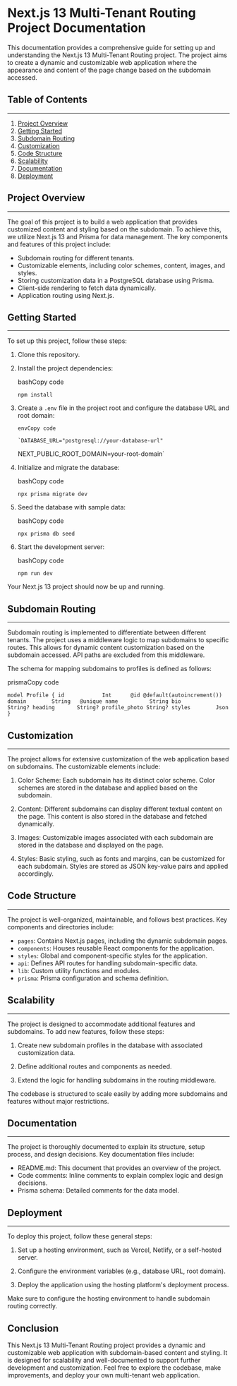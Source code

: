 # Next.js 13 Multi-Tenant Routing Project Documentation

This documentation provides a comprehensive guide for setting up and understanding the Next.js 13 Multi-Tenant Routing project. The project aims to create a dynamic and customizable web application where the appearance and content of the page change based on the subdomain accessed.

## Table of Contents

---

1.  [Project Overview](https://github.com/himanshua790/subdomain-next#project-overview)
2.  [Getting Started](https://github.com/himanshua790/subdomain-next#getting-started)
3.  [Subdomain Routing](https://github.com/himanshua790/subdomain-next#subdomain-routing)
4.  [Customization](https://github.com/himanshua790/subdomain-next#customization)
5.  [Code Structure](https://github.com/himanshua790/subdomain-next#code-structure)
6.  [Scalability](https://github.com/himanshua790/subdomain-next#scalability)
7.  [Documentation](https://github.com/himanshua790/subdomain-next#documentation)
8.  [Deployment](https://github.com/himanshua790/subdomain-next#deployment)

## Project Overview

---

The goal of this project is to build a web application that provides customized content and styling based on the subdomain. To achieve this, we utilize Next.js 13 and Prisma for data management. The key components and features of this project include:

- Subdomain routing for different tenants.
- Customizable elements, including color schemes, content, images, and styles.
- Storing customization data in a PostgreSQL database using Prisma.
- Client-side rendering to fetch data dynamically.
- Application routing using Next.js.

## Getting Started

---

To set up this project, follow these steps:

1.  Clone this repository.

2.  Install the project dependencies:

    bashCopy code

    `npm install`

3.  Create a `.env` file in the project root and configure the database URL and root domain:

        envCopy code

        `DATABASE_URL="postgresql://your-database-url"

    NEXT_PUBLIC_ROOT_DOMAIN=your-root-domain`

4.  Initialize and migrate the database:

    bashCopy code

    `npx prisma migrate dev`

5.  Seed the database with sample data:

    bashCopy code

    `npx prisma db seed`

6.  Start the development server:

    bashCopy code

    `npm run dev`

Your Next.js 13 project should now be up and running.

## Subdomain Routing

---

Subdomain routing is implemented to differentiate between different tenants. The project uses a middleware logic to map subdomains to specific routes. This allows for dynamic content customization based on the subdomain accessed. API paths are excluded from this middleware.

The schema for mapping subdomains to profiles is defined as follows:

prismaCopy code

`model Profile {
  id            Int      @id @default(autoincrement())
  domain        String   @unique
  name          String
  bio           String?
  heading       String?
  profile_photo String?
  styles        Json
}`

## Customization

---

The project allows for extensive customization of the web application based on subdomains. The customizable elements include:

1.  Color Scheme: Each subdomain has its distinct color scheme. Color schemes are stored in the database and applied based on the subdomain.

2.  Content: Different subdomains can display different textual content on the page. This content is also stored in the database and fetched dynamically.

3.  Images: Customizable images associated with each subdomain are stored in the database and displayed on the page.

4.  Styles: Basic styling, such as fonts and margins, can be customized for each subdomain. Styles are stored as JSON key-value pairs and applied accordingly.

## Code Structure

---

The project is well-organized, maintainable, and follows best practices. Key components and directories include:

- `pages`: Contains Next.js pages, including the dynamic subdomain pages.
- `components`: Houses reusable React components for the application.
- `styles`: Global and component-specific styles for the application.
- `api`: Defines API routes for handling subdomain-specific data.
- `lib`: Custom utility functions and modules.
- `prisma`: Prisma configuration and schema definition.

## Scalability

---

The project is designed to accommodate additional features and subdomains. To add new features, follow these steps:

1.  Create new subdomain profiles in the database with associated customization data.

2.  Define additional routes and components as needed.

3.  Extend the logic for handling subdomains in the routing middleware.

The codebase is structured to scale easily by adding more subdomains and features without major restrictions.

## Documentation

---

The project is thoroughly documented to explain its structure, setup process, and design decisions. Key documentation files include:

- README.md: This document that provides an overview of the project.
- Code comments: Inline comments to explain complex logic and design decisions.
- Prisma schema: Detailed comments for the data model.

## Deployment

---

To deploy this project, follow these general steps:

1.  Set up a hosting environment, such as Vercel, Netlify, or a self-hosted server.

2.  Configure the environment variables (e.g., database URL, root domain).

3.  Deploy the application using the hosting platform's deployment process.

Make sure to configure the hosting environment to handle subdomain routing correctly.

## Conclusion

This Next.js 13 Multi-Tenant Routing project provides a dynamic and customizable web application with subdomain-based content and styling. It is designed for scalability and well-documented to support further development and customization. Feel free to explore the codebase, make improvements, and deploy your own multi-tenant web application.
